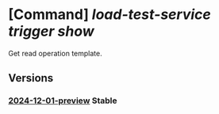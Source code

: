 # [Command] _load-test-service trigger show_

Get read operation template.

## Versions

### [2024-12-01-preview](/Resources/data-plane/microsoft.loadtestservice/L3RyaWdnZXJzL3t9/2024-12-01-preview.xml) **Stable**

<!-- data-plane:microsoft.loadtestservice /triggers/{} 2024-12-01-preview -->
